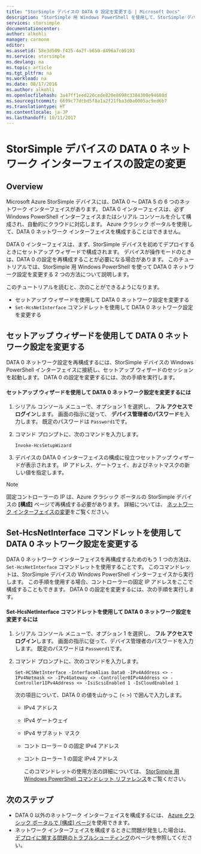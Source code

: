 ```yaml
---
title: "StorSimple デバイスの DATA 0 設定を変更する | Microsoft Docs"
description: "StorSimple 用 Windows PowerShell を使用して、StorSimple デバイスの DATA 0 のネットワーク インターフェイスを再構成する方法について説明します。"
services: storsimple
documentationcenter: 
author: alkohli
manager: carmonm
editor: 
ms.assetid: 58e3d509-f425-4a7f-b650-d496a7c85193
ms.service: storsimple
ms.devlang: na
ms.topic: article
ms.tgt_pltfrm: na
ms.workload: na
ms.date: 08/17/2016
ms.author: alkohli
ms.openlocfilehash: 3a47ff1eed220cede820e8698c3384300e94688d
ms.sourcegitcommit: 6699c77dcbd5f8a1a2f21fba3d0a0005ac9ed6b7
ms.translationtype: HT
ms.contentlocale: ja-JP
ms.lasthandoff: 10/11/2017
---
```

# <a name="modify-the-data-0-network-interface-settings-on-your-storsimple-device"></a>StorSimple デバイスの DATA 0 ネットワーク インターフェイスの設定の変更
## <a name="overview"></a>Overview
Microsoft Azure StorSimple デバイスには、DATA 0 ～ DATA 5 の 6 つのネットワーク インターフェイスがあります。 DATA 0 インターフェイスは、必ず Windows PowerShell インターフェイスまたはシリアル コンソールを介して構成され、自動的にクラウドに対応します。 Azure クラシック ポータルを使用して、DATA 0 ネットワーク インターフェイスを構成することはできません。 

DATA 0 インターフェイスは、まず、StorSimple デバイスを初めてデプロイするときにセットアップ ウィザードで構成されます。 デバイスが操作モードのときは、DATA 0 の設定を再構成することが必要になる場合があります。 このチュートリアルでは、StorSimple 用 Windows PowerShell を使って DATA 0 ネットワーク設定を変更する 2 つの方法について説明します。

このチュートリアルを読むと、次のことができるようになります。

* セットアップ ウィザードを使用して DATA 0 ネットワーク設定を変更する
* `Set-HcsNetInterface` コマンドレットを使用して DATA 0 ネットワーク設定を変更する

## <a name="modify-data-0-network-settings-through-setup-wizard"></a>セットアップ ウィザードを使用して DATA 0 ネットワーク設定を変更する
DATA 0 ネットワーク設定を再構成するには、StorSimple デバイスの Windows PowerShell インターフェイスに接続し、セットアップ ウィザードのセッションを起動します。 DATA 0 の設定を変更するには、次の手順を実行します。

#### <a name="to-modify-data-0-network-settings-through-setup-wizard"></a>セットアップ ウィザードを使用して DATA 0 ネットワーク設定を変更するには
1. シリアル コンソール メニューで、オプション 1 を選択し、 **フル アクセスでログイン**します。 画面の指示に従って、 **デバイス管理者のパスワード**を入力します。 既定のパスワードは `Password1`です。
2. コマンド プロンプトに、次のコマンドを入力します。
   
    `Invoke-HcsSetupWizard`
3. デバイスの DATA 0 インターフェイスの構成に役立つセットアップ ウィザードが表示されます。 IP アドレス、ゲートウェイ、およびネットマスクの新しい値を指定します。

> [!NOTE]
> 固定コントローラーの IP は、Azure クラシック ポータルの StorSimple デバイスの **[構成]** ページで再構成する必要があります。 詳細については、 [ネットワーク インターフェイスの変更](storsimple-modify-device-config.md#modify-network-interfaces)をご覧ください。
> 
> 

## <a name="modify-data-0-network-settings-through-set-hcsnetinterface-cmdlet"></a>Set-HcsNetInterface コマンドレットを使用して DATA 0 ネットワーク設定を変更する
DATA 0 ネットワーク インターフェイスを再構成するためのもう 1 つの方法は、 `Set-HcsNetInterface` コマンドレットを使用することです。 このコマンドレットは、StorSimple デバイスの Windows PowerShell インターフェイスから実行します。 この手順を使用する場合、コントローラーの固定 IP アドレスをここで構成することもできます。 DATA 0 の設定を変更するには、次の手順を実行します。 

#### <a name="to-modify-data-0-network-settings-through-the-set-hcsnetinterface-cmdlet"></a>Set-HcsNetInterface コマンドレットを使用して DATA 0 ネットワーク設定を変更するには
1. シリアル コンソール メニューで、オプション 1 を選択し、 **フル アクセスでログイン**します。 画面の指示に従って、デバイス管理者のパスワードを入力します。 既定のパスワードは `Password1`です。
2. コマンド プロンプトに、次のコマンドを入力します。
   
    `Set-HCSNetInterface -InterfaceAlias Data0 -IPv4Address <> -IPv4Netmask <> -IPv4Gateway <> -Controller0IPv4Address <> -Controller1IPv4Address <> -IsiScsiEnabled 1 -IsCloudEnabled 1`
   
    次の項目について、DATA 0 の値を山かっこ (< >) で囲んで入力します。
   
   * IPv4 アドレス
   * IPv4 ゲートウェイ
   * IPv4 サブネット マスク
   * コント ローラー 0 の固定 IPv4 アドレス
   * コント ローラー 1 の固定 IPv4 アドレス
     
     このコマンドレットの使用方法の詳細については、 [StorSimple 用 Windows PowerShell コマンドレット リファレンス](https://technet.microsoft.com/library/dn688161.aspx)をご覧ください。

## <a name="next-steps"></a>次のステップ
* DATA 0 以外のネットワーク インターフェイスを構成するには、 [Azure クラシック ポータルで [構成] ページ](storsimple-modify-device-config.md)を使用できます。 
* ネットワーク インターフェイスを構成するときに問題が発生した場合は、 [デプロイに関する問題のトラブルシューティング](storsimple-troubleshoot-deployment.md)のページを参照してください。

